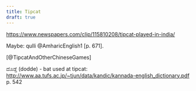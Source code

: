 ```yaml
---
title: Tipcat
draft: true
---
```


https://www.newspapers.com/clip/115810208/tipcat-played-in-india/

Maybe: qulli @AmharicEnglish1 [p. 671].

[@TipcatAndOtherChineseGames]

ದೊಡ್ಡೆ  (dodde) - bat used at tipcat: http://www.aa.tufs.ac.jp/~tjun/data/kandic/kannada-english_dictionary.pdf
p. 542
